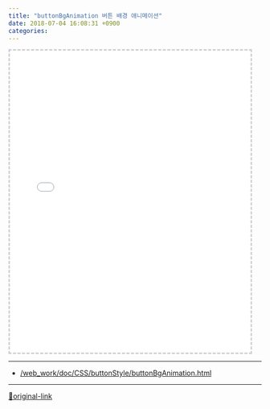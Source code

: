 ```yaml
---
title: "buttonBgAnimation 버튼 배경 애니메이션"
date: 2018-07-04 16:08:31 +0900
categories: 
---
```

  

<iframe frameborder="3" height="600" src="/web_work/doc/CSS/buttonStyle/buttonBgAnimation.html" style="border-width: 3px; border-style: dashed; border-color: rgb(209, 209, 209);" width="95%"></iframe>



***
+ [/web_work/doc/CSS/buttonStyle/buttonBgAnimation.html](/web_work/doc/CSS/buttonStyle/buttonBgAnimation.html)


***
[🔗original-link](http://www.mins01.com/mh/tech/read/1172)